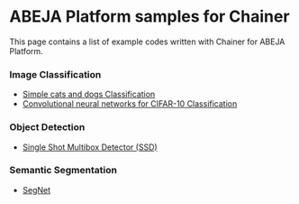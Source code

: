 # ABEJA Platform samples for Chainer

This page contains a list of example codes written with Chainer for ABEJA Platform.

### Image Classification

- [Simple cats and dogs Classification](https://github.com/abeja-inc/abeja-platform-samples/tree/master/chainer/cats_dogs)
- [Convolutional neural networks for CIFAR-10 Classification](https://github.com/abeja-inc/abeja-platform-samples/tree/master/chainer/cifar)

### Object Detection

- [Single Shot Multibox Detector (SSD)](https://github.com/abeja-inc/abeja-platform-samples/tree/master/chainer/ssd)

### Semantic Segmentation

- [SegNet](https://github.com/abeja-inc/abeja-platform-samples/tree/master/chainer/segnet)
